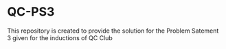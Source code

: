 # QC-PS3
This repository is created to provide the solution for the Problem Satement 3 given for the inductions of QC Club
